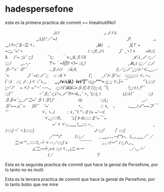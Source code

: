 # hadespersefone

esta es la primera practica de commit == lineaInutilNo1


　　　　　　　　　　　 ,iﾉﾉ
　　　　　　　　　　,､ノﾉ:ﾚ
　　　　　　　 ,,:i,i/:'／'~/　　　　　　　　　　　　　　　　 ,/!
　　　　　,､_,ﾉ:!~;'彡-三ヾ､　　　　　　　　　　　　　　 ,从i　 ,
　　　　 ,i[ !' ~　 ~:;;､'~'ヽ　　　　　　　　　　　　　　　ﾉ ::;i!.ノi
　　　 ,/ﾞ ,ヽ!ゝ　　 ~ii::ﾐ　　　　　　　　　　　 λ　 ﾉ'~ :;ﾚ' :;;!
　　　 ﾞi;:　　｀>_:,;ii,ミﾐﾐi　　　　　　　　　　　,v'.i ,ノ ::;／ ::;ﾉ　　 _,,､-,-
　　　　'!'~｀~)||!!ヾ!~ ::i,）　　　　　　　　　　,从,ﾚ :;;／ :;ノ彡-''~ﾞ :i!'ﾞ
　　　　　､彡ﾉﾉﾉ　 ::ii人　　　　　　　　　 /;／;;ノﾞ;;;::i-'＜､,_,,､-'~
　　　　,i'ﾞ~i::ノﾞ;:　.:: ::iiヾ　　　　　 i',　　 ,ﾉﾞ/-彡'~:　::_;;_;;;::::ヾ､--､_
　　　 iﾞ::i　.::; ノ: ,iヾ ::ﾞi､_　　__,,,ﾉv:ﾚ从）ivﾄ'|'ﾞ::;;-''''~ ;;__ _;;ヾ､|~￣
　　　 'ﾞi,:;::/ ;;-'ﾉ'　 ~ヾ〉~''~ﾞ ---､,　:;;ﾉ:i'从iiiﾆ=彡三ミﾐﾐ;;::i, ﾞ'i,
　　　　 !,;::i i ;!'ﾞ　　 ::;i'ﾞ　　　　　　~ﾞ彡;ﾞﾉ,ﾚ'~,ノﾞ!!=-ii､,ﾞヽ, 'i;::i, i
　　　　　i,i::iﾐﾞ　　　 ::;i　　　　　　　　 彡彡<ﾞ;;,ノ'二~' 彡 i 彡!,i'
　　　　　 ﾚi;　　　　 ::;i,;　　　　　　　　,､-彡'~~∠ﾞ~　 彡i'ﾞ　'~´
　　　　　　 ヽ,　　　　 ::ゝ,　､　　　､___ﾉノ'~~フ￣　　　 'ﾞ
　　　　　　　 ヾ､ヽ､i　　　:ゝ,ﾞ'i ''-ミﾐ= ~'-＜
　　　　　　　　　ヾ､;;::::!!､　　ﾞi.|トﾄi::::::ミ'~￣~
　　　　　　　　　　　~'ヾヾ-,､____ !__::::ヽ,
　　　　　　　　　　　　　　,ﾉ:::;/ ~ﾞヽ):::::;）
　　　　　　　　　　　　　ノ::;ﾉ'　　 /ﾞ:::;/
　　　　　　　　　　 ,-'''"ﾝ"　　　/::;／
　　　＿_,,､､､-‐/'"i-､（､,､,,,,,／ﾞ／
　　 二＝'''､::::::!､-┘ヾ--／:::;/ゝ
　　 ￣￣￣　　 ,､､-/ー'ﾞﾉ::;∧,､,
　　　　　　 ∠二―┴,=< ::;ﾉヾ､,｣ニ＝ー
　　　　　　　　　　 .／:,､┴ﾞ
　　　　　　　　　　/／
　　　　　　　　　　!'

Esta es la segunda practica de commit que hace la genial de Persefone, por lo tanto no es inutil.

Esta es la tercera practica de commit que hace la genial de Persefone, por lo tanto bobo que me mire

